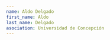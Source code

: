 ```yaml
---
name: Aldo Delgado
first_name: Aldo 
last_name: Delgado
asociation: Universidad de Concepción
---
```



